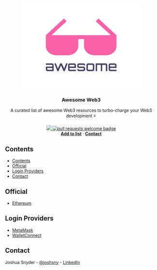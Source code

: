<!-- PROJECT SHIELDS -->
<!--
*** I'm using markdown "reference style" links for readability.
*** Reference links are enclosed in brackets [ ] instead of parentheses ( ).
*** See the bottom of this document for the declaration of the reference variables
*** for contributors-url, forks-url, etc. This is an optional, concise syntax you may use.
*** https://www.markdownguide.org/basic-syntax/#reference-style-links
-->

<!-- PROJECT LOGO -->
<p align="center">
  <a href="https://github.com/joshsny/awesome-web3">
    <img width="400" height="280" src="media/awesome.svg" alt="Awesome">
  </a>

  <h3 align="center">Awesome Web3</h3>
  <p align="center">
    A curated list of awesome Web3 resources to turbo-charge your Web3 development ⚡
    <br />
    <br />
    <a href="https://github.com/sindresorhus/awesome">
    <img src="https://cdn.rawgit.com/sindresorhus/awesome/d7305f38d29fed78fa85652e3a63e154dd8e8829/media/badge.svg">
    </a>
    <a href="http://makeapullrequest.com">
      <img alt="pull requests welcome badge" src="https://img.shields.io/badge/PRs-welcome-brightgreen.svg?style=flat">
    </a>
    <br />
    <a href="http://makeapullrequest.com"><b>Add to list</b></a>
    ·
    <a href="https://twitter.com/joshsny"><b>Contact</b></a>
  </p>
</p>


## Contents

- [Contents](#contents)
- [Official](#official)
- [Login Providers](#login-providers)
- [Contact](#contact)

## Official

- [Ethereum](https://ethereum.org/en/)

## Login Providers

- [MetaMask](https://metamask.io/)
- [WalletConnect](https://walletconnect.com/)


<!-- CONTACT -->
## Contact

Joshua Snyder - [@joshsny](https://twitter.com/joshsny) - [LinkedIn](https://linkedin.com/in/joshsny)
                                





<!-- MARKDOWN LINKS & IMAGES -->
<!-- https://www.markdownguide.org/basic-syntax/#reference-style-links -->
[contributors-shield]: https://img.shields.io/github/contributors/joshsny/SpeedStore.svg?style=for-the-badge
[contributors-url]: https://github.com/joshsny/SpeedStore/graphs/contributors
[stars-shield]: https://img.shields.io/github/stars/joshsny/SpeedStore.svg?style=for-the-badge
[stars-url]: https://github.com/joshsny/SpeedStore/stargazers